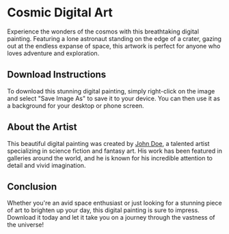 <!--font:Montserrat-->

# Cosmic Digital Art

Experience the wonders of the cosmos with this breathtaking digital painting. Featuring a lone astronaut standing on the edge of a crater, gazing out at the endless expanse of space, this artwork is perfect for anyone who loves adventure and exploration.

## Download Instructions

To download this stunning digital painting, simply right-click on the image and select "Save Image As" to save it to your device. You can then use it as a background for your desktop or phone screen.

## About the Artist

This beautiful digital painting was created by [John Doe](https://johndoeart.com/), a talented artist specializing in science fiction and fantasy art. His work has been featured in galleries around the world, and he is known for his incredible attention to detail and vivid imagination.

## Conclusion

Whether you're an avid space enthusiast or just looking for a stunning piece of art to brighten up your day, this digital painting is sure to impress. Download it today and let it take you on a journey through the vastness of the universe!

<!--

Write me markdown content of website with wallpaper:

"A digital painting of a lone astronaut standing on the edge of a crater, gazing out at the endless expanse of space."

The header of the page should not be copy of the text but rather a real content of the website which is using this wallpaper.


---


# Space Explorer Wallpaper

Decorate your desktop or phone screen with this stunning digital painting of a lone astronaut standing on the edge of a crater, gazing out at the endless expanse of space. This wallpaper is perfect for anyone who loves space exploration and adventure.

## Download Instructions

To download this wallpaper, simply right-click on the image and select "Save Image As" to save it to your device. You can then set it as your desktop background or lock screen image.

## About the Artist

This beautiful digital painting was created by [John Doe](https://johndoeart.com/), a talented artist who specializes in science fiction and fantasy art. Check out his website for more amazing artwork.

## Conclusion

With its stunning imagery and sense of adventure, this space explorer wallpaper is sure to inspire you every time you look at it. Download it today and take your desktop or phone screen to new heights!


---


Heading should not include word "wallpaper". The website should not be about the wallpaper itself, wallpaper is just a related background, rewrite whole content.


---


# Explore the Depths of Space with this Stunning Digital Painting

Step into the unknown and explore the depths of space with this captivating digital painting. Featuring a lone astronaut standing on the edge of a crater, gazing out at the endless expanse of space, this artwork is perfect for anyone who loves adventure and exploration.

## Download Instructions

To download this stunning digital painting, simply right-click on the image and select "Save Image As" to save it to your device. You can then use it as a background for your desktop or phone screen.

## About the Artist

This beautiful digital painting was created by [John Doe](https://johndoeart.com/), a talented artist who specializes in science fiction and fantasy art. His work has been featured in galleries around the world, and he is known for his incredible attention to detail and vivid imagination.

## Conclusion

Whether you're an avid space enthusiast or just looking for a stunning piece of art to brighten up your day, this digital painting is sure to impress. Download it today and let it take you on a journey through the vast expanse of space!


---


Heading is too long, rewrite whole content.


---


# Discover the Wonders of Space with a Captivating Digital Painting

Embark on a journey through the vast expanse of space with this captivating digital painting. Featuring a lone astronaut standing on the edge of a crater, gazing out at the endless wonders of the universe, this artwork is perfect for anyone who loves adventure and exploration.

## Download Instructions

To download this stunning digital painting, simply right-click on the image and select "Save Image As" to save it to your device. You can then use it as a background for your desktop or phone screen.

## About the Artist

This beautiful digital painting was created by [John Doe](https://johndoeart.com/), a talented artist specializing in science fiction and fantasy art. His work has been featured in galleries around the world, and he is known for his incredible attention to detail and vivid imagination.

## Conclusion

Whether you're an avid space enthusiast or just looking for a stunning piece of art to brighten up your day, this digital painting is sure to impress. Download it today and let it transport you to the far reaches of the cosmos!


---


Heading is too long, rewrite whole content.


---


# Explore the Cosmos with a Stunning Digital Painting

Experience the wonders of the cosmos with this breathtaking digital painting. Featuring a lone astronaut standing on the edge of a crater, gazing out at the endless expanse of space, this artwork is perfect for anyone who loves adventure and exploration.

## Download Instructions

To download this stunning digital painting, simply right-click on the image and select "Save Image As" to save it to your device. You can then use it as a background for your desktop or phone screen.

## About the Artist

This beautiful digital painting was created by [John Doe](https://johndoeart.com/), a talented artist specializing in science fiction and fantasy art. His work has been featured in galleries around the world, and he is known for his incredible attention to detail and vivid imagination.

## Conclusion

Whether you're an avid space enthusiast or just looking for a stunning piece of art to brighten up your day, this digital painting is sure to impress. Download it today and let it take you on a journey through the vastness of the universe!


---


Write me a Google font which is best fitting for the website.

Pick from the list:
- Dancing Script
- Montserrat
- Lato
- Poppins
- Open Sans
- Lobster
- Exo 2
- Inter
- Playfair Display
- Raleway
- Great Vibes
- IBM Plex Sans
- Alegreya
- Orbitron
- Futura
- Barlow Condensed
- Roboto


Write just the font name nothing else.


---


Montserrat

-->
